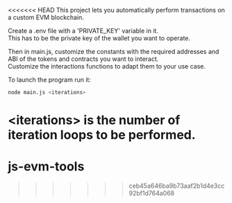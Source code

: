 <<<<<<< HEAD
This project lets you automatically perform transactions on a custom EVM blockchain.

Create a .env file with a 'PRIVATE_KEY' variable in it. \
This has to be the private key of the wallet you want to operate.

Then in main.js, customize the constants with the required addresses and ABI of the tokens and contracts you want to interact. \
Customize the interactions functions to adapt them to your use case.

To launch the program run it:
```bash
node main.js <iterations>
```
\<iterations> is the number of iteration loops to be performed.
=======
# js-evm-tools
>>>>>>> ceb45a646ba9b73aaf2b1d4e3cc92bf1d764a068
